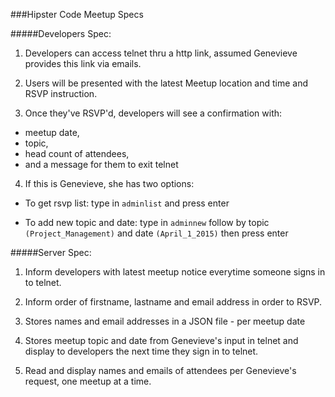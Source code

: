 ###Hipster Code Meetup Specs

#####Developers Spec:
1) Developers can access telnet thru a http link, assumed Genevieve provides this link via emails.

2) Users will be presented with the latest Meetup location and time and RSVP instruction.

3) Once they've RSVP'd, developers will see a confirmation with: 


  * meetup date,
  * topic,
  * head count of attendees,
  * and a message for them to exit telnet 


4) If this is Genevieve, she has two options:

  * To get rsvp list:
    type in `adminlist` and press enter 

  * To add new topic and date:
    type in `adminnew` follow by topic `(Project_Management)` and date `(April_1_2015)` then press enter

#####Server Spec:
1) Inform developers with latest meetup notice everytime someone signs in to telnet.

2) Inform order of firstname, lastname and email address in order to RSVP.

3) Stores names and email addresses in a JSON file - per meetup date

4) Stores meetup topic and date from Genevieve's input in telnet and display to developers the next time they sign in to telnet.

5) Read and display names and emails of attendees per Genevieve's request, one meetup at a time.